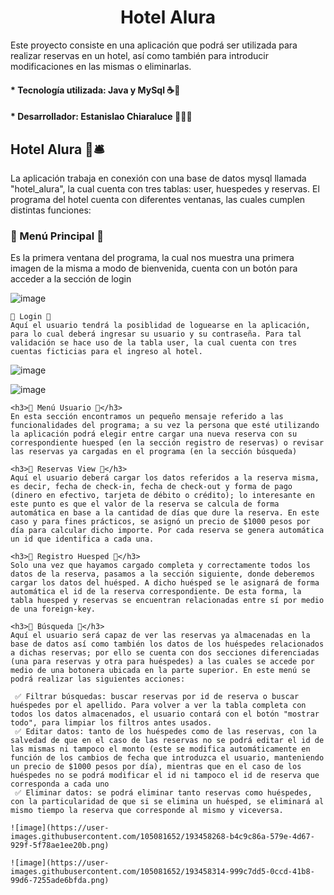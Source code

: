 # <h1 align="center">Hotel Alura</h1>
   Este proyecto consiste en una aplicación que podrá ser utilizada para realizar reservas en un hotel, así como también para introducir modificaciones en las mismas o eliminarlas.
   
   <h4>* Tecnología utilizada: Java y MySql ☕🐬</h4>
   <h4>* Desarrollador: Estanislao Chiaraluce 👨🏽‍💻</h4>
 
   <h2>Hotel Alura 🏨🛎️</h2> 
   La aplicación trabaja en conexión con una base de datos mysql llamada "hotel_alura", la cual cuenta con tres tablas: user, huespedes y reservas. 
   El programa del hotel cuenta con diferentes ventanas, las cuales cumplen distintas funciones:
   
   <h3>🔶 Menú Principal 🔶</h3>
   Es la primera ventana del programa, la cual nos muestra una primera imagen de la misma a modo de bienvenida, cuenta con un botón para acceder a la sección de login
   
   ![image](https://user-images.githubusercontent.com/105081652/193457286-2babc5ab-7a75-41be-ae41-ec7df5671051.png)

    🔶 Login 🔶
    Aquí el usuario tendrá la posiblidad de loguearse en la aplicación, para lo cual deberá ingresar su usuario y su contraseña. Para tal validación se hace uso de la tabla user, la cual cuenta con tres cuentas ficticias para el ingreso al hotel.
   
   ![image](https://user-images.githubusercontent.com/105081652/193456937-f2a4bce2-271b-4ef4-bcf2-28f7286ee4ff.png)
   
   ![image](https://user-images.githubusercontent.com/105081652/193457326-cd3488ed-907b-4e66-bf2e-e7afb8ff3f54.png)

    <h3>🔶 Menú Usuario 🔶</h3>
    En esta sección encontramos un pequeño mensaje referido a las funcionalidades del programa; a su vez la persona que esté utilizando la aplicación podrá elegir entre cargar una nueva reserva con su correspondiente huesped (en la sección registro de reservas) o revisar las reservas ya cargadas en el programa (en la sección búsqueda)
  
    <h3>🔶 Reservas View 🔶</h3>
    Aquí el usuario deberá cargar los datos referidos a la reserva misma, es decir, fecha de check-in, fecha de check-out y forma de pago (dinero en efectivo, tarjeta de débito o crédito); lo interesante en este punto es que el valor de la reserva se calcula de forma automática en base a la cantidad de días que dure la reserva. En este caso y para fines prácticos, se asignó un precio de $1000 pesos por día para calcular dicho importe. Por cada reserva se genera automática un id que identifica a cada una.

    <h3>🔶 Registro Huesped 🔶</h3>
    Solo una vez que hayamos cargado completa y correctamente todos los datos de la reserva, pasamos a la sección siguiente, donde deberemos cargar los datos del huésped. A dicho huésped se le asignará de forma automática el id de la reserva correspondiente. De esta forma, la tabla huesped y reservas se encuentran relacionadas entre sí por medio de una foreign-key.
    
    <h3>🔶 Búsqueda 🔶</h3>
    Aquí el usuario será capaz de ver las reservas ya almacenadas en la base de datos así como también los datos de los huéspedes relacionados a dichas reservas; por ello se cuenta con dos secciones diferenciadas (una para reservas y otra para huéspedes) a las cuales se accede por medio de una botonera ubicada en la parte superior. En este menú se podrá realizar las siguientes acciones:
    
     ✅ Filtrar búsquedas: buscar reservas por id de reserva o buscar huéspedes por el apellido. Para volver a ver la tabla completa con todos los datos almacenados, el usuario contará con el botón "mostrar todo", para limpiar los filtros antes usados.
     ✅ Editar datos: tanto de los huéspedes como de las reservas, con la salvedad de que en el caso de las reservas no se podrá editar el id de las mismas ni tampoco el monto (este se modifica automáticamente en función de los cambios de fecha que introduzca el usuario, manteniendo un precio de $1000 pesos por día), mientras que en el caso de los huéspedes no se podrá modificar el id ni tampoco el id de reserva que corresponda a cada uno
     ✅ Eliminar datos: se podrá eliminar tanto reservas como huéspedes, con la particularidad de que si se elimina un huésped, se eliminará al mismo tiempo la reserva que corresponde al mismo y viceversa.
     
    ![image](https://user-images.githubusercontent.com/105081652/193458268-b4c9c86a-579e-4d67-929f-5f78ae1ee20b.png)
    
    ![image](https://user-images.githubusercontent.com/105081652/193458314-999c7dd5-0ccd-41b8-99d6-7255ade6bfda.png)

    


